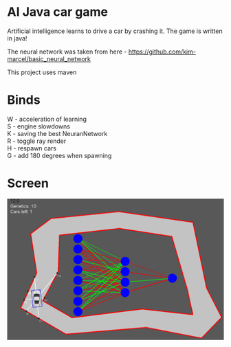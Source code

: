 # AI Java car game
Artificial intelligence learns to drive a car by crashing it. The game is written in java!

The neural network was taken from here - https://github.com/kim-marcel/basic_neural_network

This project uses maven

# Binds

W - acceleration of learning <br />
S - engine slowdowns <br />
K - saving the best NeuranNetwork <br />
R - toggle ray render <br />
H - respawn cars <br />
G - add 180 degrees when spawning <br />


# Screen

![alt text](https://github.com/UmaltIbragimov/AI-car-game-Java-/blob/main/Screen_1.png?raw=true)
